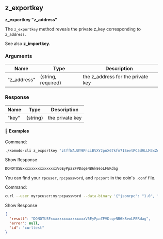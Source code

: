 ## z_exportkey

**z_exportkey "z_address"**

The `z_exportkey` method reveals the private z_key corresponding to `z_address`.

See also **z_importkey**.

### Arguments

| Name        | Type               | Description                       |
| ----------- | ------------------ | --------------------------------- |
| "z_address" | (string, required) | the z_address for the private key |

### Response

| Name  | Type     | Description     |
| ----- | -------- | --------------- |
| "key" | (string) | the private key |

#### 📌 Examples

Command:

```bash
./komodo-cli z_exportkey "ztffWAUUY9PnLiBVXY2pnX67kfm71SevtPC5d9LLM3xZqehy4XxV1FeyxPWcHGTiCd7GtQ17gk5jDTQxhHB13K1A7HT6hZH"
```

Show Response

```bash
DONOTUSExxxxxxxxxxxxxxxxV6EyPpaZFVDsqeNB6k8eoLFERdag
```

You can find your `rpcuser`, `rpcpassword`, and `rpcport` in the coin's `.conf` file.

Command:

```bash
curl --user myrpcuser:myrpcpassword --data-binary '{"jsonrpc": "1.0", "id":"curltest", "method": "z_exportkey", "params": ["ztffWAUUY9PnLiBVXY2pnX67kfm71SevtPC5d9LLM3xZqehy4XxV1FeyxPWcHGTiCd7GtQ17gk5jDTQxhHB13K1A7HT6hZH"] }' -H 'content-type: text/plain;' http://127.0.0.1:myrpcport/
```

Show Response

```json
{
  "result": "DONOTUSExxxxxxxxxxxxxxxxV6EyPpaZFVDsqeNB6k8eoLFERdag",
  "error": null,
  "id": "curltest"
}
```